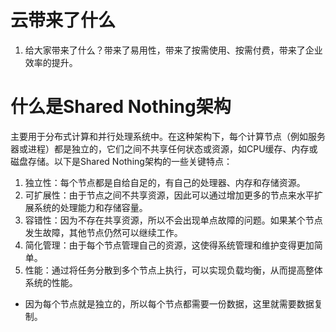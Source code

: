 # 云带来了什么

1. 给大家带来了什么？带来了易用性，带来了按需使用、按需付费，带来了企业效率的提升。

# 什么是Shared Nothing架构

主要用于分布式计算和并行处理系统中。在这种架构下，每个计算节点（例如服务器或进程）都是独立的，它们之间不共享任何状态或资源，如CPU缓存、内存或磁盘存储。以下是Shared
Nothing架构的一些关键特点：
1. 独立性：每个节点都是自给自足的，有自己的处理器、内存和存储资源。
2. 可扩展性：由于节点之间不共享资源，因此可以通过增加更多的节点来水平扩展系统的处理能力和存储容量。
3. 容错性：因为不存在共享资源，所以不会出现单点故障的问题。如果某个节点发生故障，其他节点仍然可以继续工作。
4. 简化管理：由于每个节点管理自己的资源，这使得系统管理和维护变得更加简单。
5. 性能：通过将任务分散到多个节点上执行，可以实现负载均衡，从而提高整体系统的性能。

* 因为每个节点就是独立的，所以每个节点都需要一份数据，这里就需要数据复制。